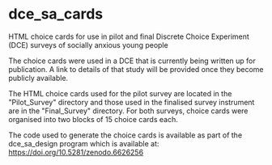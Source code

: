 # dce_sa_cards
HTML choice cards for use in pilot and final Discrete Choice Experiment (DCE) surveys of socially anxious young people

The choice cards were used in a DCE that is currently being written up for publication. A link to details of that study will be provided once they become publicly available.

The HTML choice cards used for the pilot survey are located in the "Pilot_Survey" directory and those used in the finalised survey instrument are in the "Final_Survey" directory. For both surveys, choice cards were organised into two blocks of 15 choice cards each. 

The code used to generate the choice cards is available as part of the dce_sa_design program which is available at: https://doi.org/10.5281/zenodo.6626256

